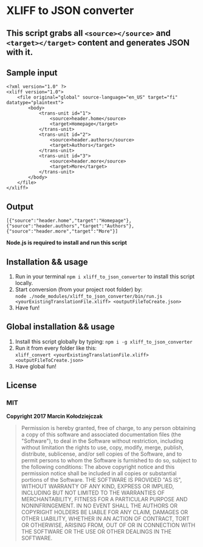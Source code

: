 # XLIFF to JSON converter
## This script grabs all ```<source></source>``` and ```<target></target>``` content and generates JSON with it.

## Sample input
```
<?xml version="1.0" ?>
<xliff version="1.0">
    <file original="global" source-language="en_US" target="fi" datatype="plaintext">
        <body>
            <trans-unit id="1">
                <source>header.home</source>
                <target>Homepage</target>
            </trans-unit>
            <trans-unit id="2">
                <source>header.authors</source>
                <target>Authors</target>
            </trans-unit>
            <trans-unit id="3">
                <source>header.more</source>
                <target>More</target>
            </trans-unit>
        </body>
    </file>
</xliff>
```

## Output
```[{"source":"header.home","target":"Homepage"},{"source":"header.authors","target":"Authors"},{"source":"header.more","target":"More"}]```

**Node.js is required to install and run this script**
## Installation && usage
1. Run in your terminal ```npm i xliff_to_json_converter``` to install this script locally.
2. Start conversion (from your project root folder) by:  
```node ./node_modules/xliff_to_json_converter/bin/run.js <yourExistingTranslationFile.xliff> <outputFileToCreate.json>```
3. Have fun!

## Global installation && usage
1. Install this script globally by typing: ```npm i -g xliff_to_json_converter```
2. Run it from every folder like this:  
```xliff_convert <yourExistingTranslationFile.xliff> <outputFileToCreate.json>```
3. Have global fun!

## License
### **MIT**
**Copyright 2017 Marcin Kołodziejczak**

>Permission is hereby granted, free of charge, to any person obtaining a copy of this software and associated documentation files (the "Software"), to deal in the Software without restriction, including without limitation the rights to use, copy, modify, merge, publish, distribute, sublicense, and/or sell copies of the Software, and to permit persons to whom the Software is furnished to do so, subject to the following conditions:
>The above copyright notice and this permission notice shall be included in all copies or substantial portions of the Software.
>THE SOFTWARE IS PROVIDED "AS IS", WITHOUT WARRANTY OF ANY KIND, EXPRESS OR IMPLIED, INCLUDING BUT NOT LIMITED TO THE WARRANTIES OF MERCHANTABILITY, FITNESS FOR A PARTICULAR PURPOSE AND NONINFRINGEMENT. IN NO EVENT SHALL THE AUTHORS OR COPYRIGHT HOLDERS BE LIABLE FOR ANY CLAIM, DAMAGES OR OTHER LIABILITY, WHETHER IN AN ACTION OF CONTRACT, TORT OR OTHERWISE, ARISING FROM, OUT OF OR IN CONNECTION WITH THE SOFTWARE OR THE USE OR OTHER DEALINGS IN THE SOFTWARE.